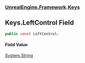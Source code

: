 ### [UnrealEngine.Framework](./UnrealEngine-Framework.md 'UnrealEngine.Framework').[Keys](./Keys.md 'UnrealEngine.Framework.Keys')
## Keys.LeftControl Field
  
```csharp
public const LeftControl;
```
#### Field Value
[System.String](https://docs.microsoft.com/en-us/dotnet/api/System.String 'System.String')  
